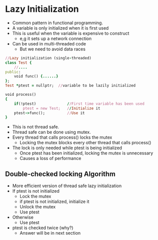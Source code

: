 # Lazy Initialization
* Common pattern in functional programming.
* A variable is only initialized when it is first used
* This is useful when the variable is expensive to construct
    * e,g it sets up a network connection
* Can be used in multi-threaded code
    * But we need to avoid data races

```ruby
//Lazy initialization (single-threaded)
class Test {
    //....
public:
    void func() {......}
};
Test *ptest = nullptr;  //variable to be lazily initialized

void process()
{
    if(!ptest)              //First time variable has been used
        ptest = new Test;   //Initialize it 
    ptest->func();          //Use it
}
```
* This is not thread safe.
* Thread safe can be done using mutex.
* Every thread that calls process() locks the mutex
    * Locking the mutex blocks every other thread that calls process()
* The lock is only needed while ptest is being initialized
    * Once ptest has been initialized, locking the mutex is unnecessary
    * Causes a loss of performance
## Double-checked locking Algorithm
* More efficient version of thread safe lazy initialization
* If ptest is not initialized
    * Lock the mutex
    * if ptest is not initialized, initialize it
    * Unlock the mutex
    * Use ptest
* Otherwise
    * Use ptest
* ptest is checked twice (why?)
    * Answer will be in next section
